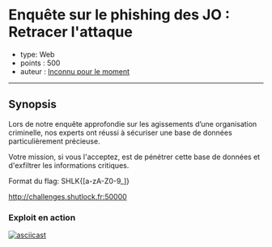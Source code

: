 # Enquête sur le phishing des JO : Retracer l'attaque

* type: Web
* points : 500
* auteur : [Inconnu pour le moment]() 

---

## Synopsis
Lors de notre enquête approfondie sur les agissements d’une organisation criminelle, nos experts ont réussi à sécuriser une base de données particulièrement précieuse.

Votre mission, si vous l'acceptez, est de pénétrer cette base de données et d'exfiltrer les informations critiques.

Format du flag: SHLK{[a-zA-Z0-9_]}

http://challenges.shutlock.fr:50000

### Exploit en action
[![asciicast](https://asciinema.org/a/sOaw7QDRyZ2c6KCPOsWx0WNtG.svg)](https://asciinema.org/a/sOaw7QDRyZ2c6KCPOsWx0WNtG)
